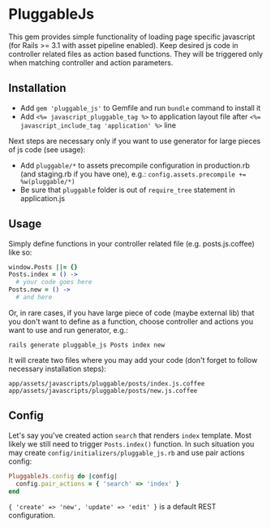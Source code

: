 
# PluggableJs

This gem provides simple functionality of loading page specific javascript (for Rails >= 3.1 with asset pipeline enabled). Keep desired js code in controller related files as action based functions. They will be triggered only when matching controller and action parameters.

## Installation

* Add `gem 'pluggable_js'` to Gemfile and run `bundle` command to install it
* Add `<%= javascript_pluggable_tag %>` to application layout file after `<%= javascript_include_tag 'application' %>` line

Next steps are necessary only if you want to use generator for large pieces of js code (see usage):

* Add `pluggable/*` to assets precompile configuration in production.rb (and staging.rb if you have one), e.g.: `config.assets.precompile += %w(pluggable/*)`
* Be sure that `pluggable` folder is out of `require_tree` statement in application.js

## Usage

Simply define functions in your controller related file (e.g. posts.js.coffee) like so:

```coffeescript
window.Posts ||= {}
Posts.index = () ->
  # your code goes here
Posts.new = () ->
  # and here
```
Or, in rare cases, if you have large piece of code (maybe external lib) that you don't want to define as a function, choose controller and actions you want to use and run generator, e.g.:
    
    rails generate pluggable_js Posts index new

It will create two files where you may add your code (don't forget to follow necessary installation steps):
    
    app/assets/javascripts/pluggable/posts/index.js.coffee
    app/assets/javascripts/pluggable/posts/new.js.coffee

## Config

Let's say you've created action `search` that renders `index` template. Most likely we still need to trigger `Posts.index()` function. In such situation you may create `config/initializers/pluggable_js.rb` and use pair actions config:

```ruby
PluggableJs.config do |config|
  config.pair_actions = { 'search' => 'index' }
end
```

`{ 'create' => 'new', 'update' => 'edit' }` is a default REST configuration.

